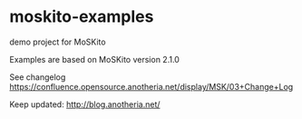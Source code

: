 moskito-examples
================

demo project for MoSKito

Examples are based on MoSKito version 2.1.0

See changelog https://confluence.opensource.anotheria.net/display/MSK/03+Change+Log

Keep updated: http://blog.anotheria.net/
